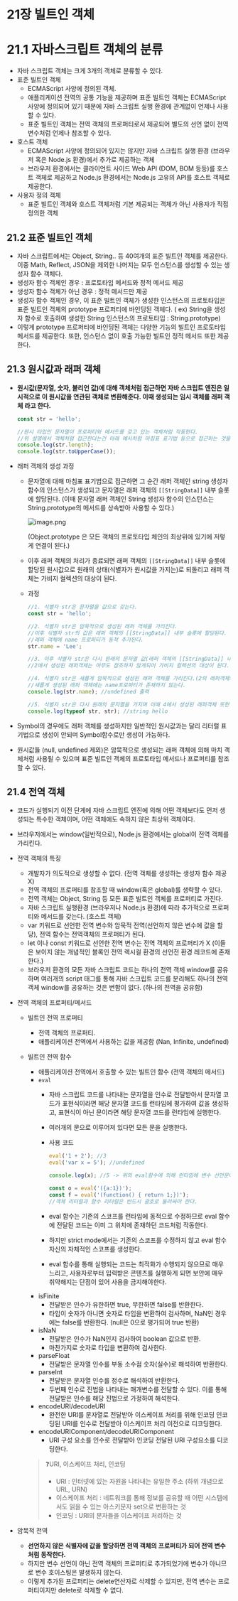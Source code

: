 # 21장 빌트인 객체

# 21.1 자바스크립트 객체의 분류

- 자바 스크립트 객체는 크게 3개의 객체로 분류할 수 있다.
- 표준 빌트인 객체
    - ECMAScript 사양에 정의된 객체.
    - 애플리케이션 전역의 공통 기능을 제공하며 표준 빌트인 객체는 ECMAScript 사양에 정의되어 있기 때문에 자바 스크립트 실행 환경에 관계없이 언제나 사용할 수 있다.
    - 표준 빌트인 객체는 전역 객체의 프로퍼티로서 제공되어 별도의 선언 없이 전역 변수처럼 언제나 참조할 수 있다.
- 호스트 객체
    - ECMAScript 사양에 정의되어 있지는 않지만 자바 스크립트 실행 환경 (브라우저 혹은 Node.js 환경)에서 추가로 제공하는 객체
    - 브라우저 환경에서는 클라이언트 사이드 Web API (DOM, BOM 등등)를 호스트 객체로 제공하고 Node.js 환경에서는 Node.js 고유의 API를 호스트 객체로 제공한다.
- 사용자 정의 객체
    - 표준 빌트인 객체와 호스트 객체처럼 기본 제공되는 객체가 아닌 사용자가 직접 정의한 객체
    

## 21.2 표준 빌트인 객체

- 자바 스크립트에서는 Object, String.. 등 40여개의 표준 빌트인 객체를 제공한다. 이중 Math, Reflect, JSON을 제외한 나머지는 모두 인스턴스를 생성할 수 있는 생성자 함수 객체다.
- 생성자 함수 객체인 경우 : 프로토타입 메서드와 정적 메서드 제공
- 생성자 함수 객체가 아닌 경우 : 정적 메서드만 제공
- 생성자 함수 객체인 경우, 이 표준 빌트인 객체가 생성한 인스턴스의 프로토타입은 표준 빌트인 객체의 prototype 프로퍼티에 바인딩된 객체다. 
( ex) String을 생성자 함수로 호출하여 생성한 String 인스턴스의 프로토타입 : String.prototype)
- 이렇게 prototype 프로퍼티에 바인딩된 객체는 다양한 기능의 빌트인 프로토타입 메서드를 제공한다. 또한, 인스턴스 없이 호출 가능한 빌트인 정적 메서드 또한 제공한다.

## 21.3 원시값과 래퍼 객체

- **원시값(문자열, 숫자, 불리언 값)에 대해 객체처럼 접근하면 자바 스크립트 엔진은 일시적으로 이 원시값을 연관된 객체로 변환해준다. 이때 생성되는 임시 객체를 래퍼 객체 라고 한다.**
    
    ```jsx
    const str = 'hello';
    
    //원시 타입인 문자열이 프로퍼티와 메서드를 갖고 있는 객체처럼 작동한다.
    //위 설명에서 객체처럼 접근한다는건 아래 예시처럼 마침표 표기법 등으로 접근하는 것을 의미한다.
    console.log(str.length);
    console.log(str.toUpperCase());
    ```
    
- 래퍼 객체의 생성 과정
    - 문자열에 대해 마침표 표기법으로 접근하면 그 순간 래퍼 객체인 string 생성자 함수의 인스턴스가 생성되고 문자열은 래퍼 객체의 `[[StringData]]`  내부 슬롯에 할당된다.
    (이때 문자열 래퍼 객체인 String 생성자 함수의 인스턴스는 String.prototype의 메서드를 상속받아 사용할 수 있다.)
        
        ![image.png](21%E1%84%8C%E1%85%A1%E1%86%BC%20%E1%84%87%E1%85%B5%E1%86%AF%E1%84%90%E1%85%B3%E1%84%8B%E1%85%B5%E1%86%AB%20%E1%84%80%E1%85%A2%E1%86%A8%E1%84%8E%E1%85%A6%201c2f78a2bff180139d23f025b239b284/image.png)
        
        (Object.prototype 은 모든 객체의 프로토타입 체인의 최상위에 있기에 저렇게 연결이 된다.)
        
    - 이후 래퍼 객체의 처리가 종료되면 래퍼 객체의 `[[StringData]]`  내부 슬롯에 할당된 원시값으로 원래의 상태(식별자가 원시값을 가지는)로 되돌리고 래퍼 객체는 가비지 컬렉션의 대상이 된다.
    - 과정
        
        ```jsx
        //1. 식별자 str은 문자열을 값으로 갖는다.
        const str = 'hello';
        
        //2. 식별자 str은 암묵적으로 생성된 래퍼 객체를 가리킨다.
        //이후 식별자 str의 값은 래퍼 객체의 [[StringData]] 내부 슬롯에 할당된다.
        //래퍼 객체에 name 프로퍼티가 동적 추가된다.
        str.name = 'Lee';
        
        //3. 이후 식별자 str은 다시 원래의 문자열 값(래퍼 객체의 [[StringData]] 내부 슬롯에 할당된 원시값)을 가진다.
        //2에서 생성된 래퍼객체는 아무도 참조하지 않게되어 가비지 컬렉션의 대상이 된다.
        
        //4. 식별자 str은 새롭게 암묵적으로 생성된 래퍼 객체를 가리킨다.(2의 래퍼객체와는 다른)
        //새롭게 생성된 래퍼 객체에는 name프로퍼티가 존재하지 않는다.
        console.log(str.name); //undefined 출력
        
        //5. 식별자 str은 다시 원래의 문자열을 가지며 이때 4에서 생성된 래퍼객체 또한 가비지 컬렉션의 대상이 된다.
        console.log(typeof str, str); //string hello
        ```
        
- Symbol의 경우에도 래퍼 객체를 생성하지만 일반적인 원시값과는 달리 리터럴 표기법으로 생성이 안되며 Symbol함수로만 생성이 가능하다.
- 원시값들 (null, undefined 제외)은 암묵적으로 생성되는 래퍼 객체에 의해 마치 객체처럼 사용될 수 있으며 표준 빌트인 객체의 프로토타입 메서드나 프로퍼티를 참조할 수 있다.

## 21.4 전역 객체

- 코드가 실행되기 이전 단계에 자바 스크립트 엔진에 의해 어떤 객체보다도 먼저 생성되는 특수한 객체이며, 어떤 객체에도 속하지 않은 최상위 객체이다.
- 브라우저에서는 window(일반적으로), Node.js 환경에서는 global이 전역 객체를 가리킨다.
- 전역 객체의 특징
    - 개발자가 의도적으로 생성할 수 없다. (전역 객체를 생성하는 생성자 함수 제공 X)
    - 전역 객체의 프로퍼티를 참조할 때 window(혹은 global)를 생략할 수 있다.
    - 전역 객체는 Object, String 등 모든 표준 빌트인 객체를 프로퍼티로 가진다.
    - 자바 스크립트 실행환경 (브라우저나 Node.js 환경)에 따라 추가적으로 프로퍼티와 메서드를 갖는다. (호스트 객체)
    - var 키워드로 선언한 전역 변수와 암묵적 전역(선언하지 않은 변수에 값을 할당), 전역 함수는 전역객체의 프로퍼티가 된다.
    - let 이나 const 키워드로 선언한 전역 변수는 전역 객체의 프로퍼티가 X (이들은 보이지 않는 개념적인 블록인 전역 렉시컬 환경의 선언전 환경 레코드에 존재한다.)
    - 브라우저 환경의 모든 자바 스크립트 코드는 하나의 전역 객체 window를 공유하며 여러개의 script 태그를 통해 자바 스크립트 코드를 분리해도 하나의 전역 객체 window를 공유하는 것은 변함이 없다. (하나의 전역을 공유함)
- 전역 객체의 프로퍼티/메서드
    - 빌트인 전역 프로퍼티
        - 전역 객체의 프로퍼티.
        - 애플리케이션 전역에서 사용하는 값을 제공함 (Nan, Infinite, undefined)
    - 빌트인 전역 함수
        - 애플리케이션 전역에서 호출할 수 있는 빌트인 함수 (전역 객체의 메서드)
        - `eval`
            - 자바 스크립트 코드를 나타내는 문자열을 인수로 전달받아서 문자열 코드가 표현식이라면 해당 문자열 코드를 런타임에 평가하여 값을 생성하고, 표현식이 아닌 문이라면 해당 문자열 코드를 런타임에 실행한다.
            - 여러개의 문으로 이루어져 있다면 모든 문을 실행한다.
            - 사용 코드
                
                ```jsx
                eval('1 + 2'); //3
                eval('var x = 5'); //undefined
                
                console.log(x); //5 -> 위의 eval함수에 의해 런타임에 변수 선언문이 실행되어 x 변수가 선언되었기 때문
                
                const o = eval('({a:1})');
                const f = eval('(function() { return 1;})');
                //객체 리터럴과 함수 리터럴은 반드시 괄호로 둘러싸야 한다.
                ```
                
            - eval 함수는 기존의 스코프를 런타임에 동적으로 수정하므로 eval 함수에 전달된 코드는 이미 그 위치에 존재하던 코드처럼 작동한다.
            - 하지만 strict mode에서는 기존의 스코프를 수정하지 않고 eval 함수 자신의 자체적인 스코프를 생성한다.
            - eval 함수를 통해 실행되는 코드는 최적화가 수행되지 않으므로 매우 느리고, 사용자로부터 입력받은 콘텐츠를 실행하게 되면 보안에 매우 취약해지는 단점이 있어 사용을 금지해야한다.
        - isFinite
            - 전달받은 인수가 유한하면 true, 무한하면 false를 반환한다.
            - 타입이 숫자가 아니면 숫자로 타입을 변환하여 검사하며, NaN인 경우에는 false를 반환한다. (null은 0으로 평가되어 true 반환)
        - isNaN
            - 전달받은 인수가 NaN인지 검사하여 boolean 값으로 반환.
            - 마찬가지로 숫자로 타입을 변환하여 검사한다.
        - parseFloat
            - 전달받은 문자열 인수를 부동 소수점 숫자(실수)로 해석하여 반환한다.
        - parseInt
            - 전달받은 문자열 인수를 정수로 해석하여 반환한다.
            - 두번째 인수로 진법을 나타내는 매개변수를 전달할 수 있다. 이를 통해 전달받은 인수를 해당 진법으로 가정하여 해석한다.
        - encodeURI/decodeURI
            - 완전한 URI를 문자열로 전달받아 이스케이프 처리를 위해 인코딩
            인코딩된 URI를 인수로 전달받아 이스케이프 처리 이전으로 디코딩한다.
        - encodeURIComponent/decodeURIComponent
            - URI 구성 요소를 인수로 전달받아 인코딩
            전달된 URI 구성요소를 디코딩한다.
            
        
        > ❓URI, 이스케이프 처리, 인코딩
        > 
        > - URI : 인터넷에 있는 자원을 나타내는 유일한 주소 
        > (하위 개념으로 URL, URN)
        > - 이스케이프 처리 : 네트워크를 통해 정보를 공유할 때 어떤 시스템에서도 읽을 수 있는 아스키문자 set으로 변환하는 것
        > - 인코딩 : URI의 문자들을 이스케이프 처리하는 것

- 암묵적 전역
    - **선언하지 않은 식별자에 값을 할당하면 전역 객체의 프로퍼티가 되어 전역 변수처럼 동작한다.**
    - 하지만 변수 선언이 아닌 전역 객체의 프로퍼티로 추가되었기에 변수가 아니므로 변수 호이스팅은 발생하지 않는다.
    - 이렇게 추가된 프로퍼티는 delete연산자로 삭제할 수 있지만, 전역 변수는 프로퍼티이지만 delete로 삭제할 수 없다.